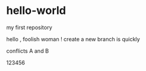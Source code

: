 # hello-world
my first repository

hello , foolish woman !
create a new branch is quickly

conflicts A and B

123456

